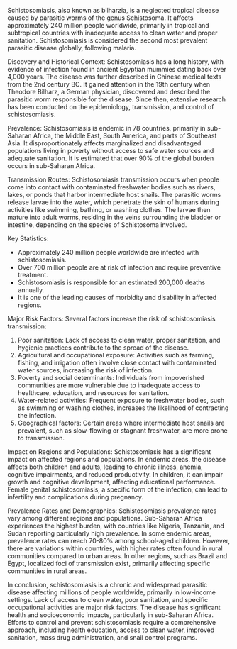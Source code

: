 Schistosomiasis, also known as bilharzia, is a neglected tropical disease caused by parasitic worms of the genus Schistosoma. It affects approximately 240 million people worldwide, primarily in tropical and subtropical countries with inadequate access to clean water and proper sanitation. Schistosomiasis is considered the second most prevalent parasitic disease globally, following malaria.

Discovery and Historical Context:
Schistosomiasis has a long history, with evidence of infection found in ancient Egyptian mummies dating back over 4,000 years. The disease was further described in Chinese medical texts from the 2nd century BC. It gained attention in the 19th century when Theodore Bilharz, a German physician, discovered and described the parasitic worm responsible for the disease. Since then, extensive research has been conducted on the epidemiology, transmission, and control of schistosomiasis.

Prevalence:
Schistosomiasis is endemic in 78 countries, primarily in sub-Saharan Africa, the Middle East, South America, and parts of Southeast Asia. It disproportionately affects marginalized and disadvantaged populations living in poverty without access to safe water sources and adequate sanitation. It is estimated that over 90% of the global burden occurs in sub-Saharan Africa.

Transmission Routes:
Schistosomiasis transmission occurs when people come into contact with contaminated freshwater bodies such as rivers, lakes, or ponds that harbor intermediate host snails. The parasitic worms release larvae into the water, which penetrate the skin of humans during activities like swimming, bathing, or washing clothes. The larvae then mature into adult worms, residing in the veins surrounding the bladder or intestine, depending on the species of Schistosoma involved.

Key Statistics:
- Approximately 240 million people worldwide are infected with schistosomiasis.
- Over 700 million people are at risk of infection and require preventive treatment.
- Schistosomiasis is responsible for an estimated 200,000 deaths annually.
- It is one of the leading causes of morbidity and disability in affected regions.

Major Risk Factors:
Several factors increase the risk of schistosomiasis transmission:
1. Poor sanitation: Lack of access to clean water, proper sanitation, and hygienic practices contribute to the spread of the disease.
2. Agricultural and occupational exposure: Activities such as farming, fishing, and irrigation often involve close contact with contaminated water sources, increasing the risk of infection.
3. Poverty and social determinants: Individuals from impoverished communities are more vulnerable due to inadequate access to healthcare, education, and resources for sanitation.
4. Water-related activities: Frequent exposure to freshwater bodies, such as swimming or washing clothes, increases the likelihood of contracting the infection.
5. Geographical factors: Certain areas where intermediate host snails are prevalent, such as slow-flowing or stagnant freshwater, are more prone to transmission.

Impact on Regions and Populations:
Schistosomiasis has a significant impact on affected regions and populations. In endemic areas, the disease affects both children and adults, leading to chronic illness, anemia, cognitive impairments, and reduced productivity. In children, it can impair growth and cognitive development, affecting educational performance. Female genital schistosomiasis, a specific form of the infection, can lead to infertility and complications during pregnancy.

Prevalence Rates and Demographics:
Schistosomiasis prevalence rates vary among different regions and populations. Sub-Saharan Africa experiences the highest burden, with countries like Nigeria, Tanzania, and Sudan reporting particularly high prevalence. In some endemic areas, prevalence rates can reach 70-80% among school-aged children. However, there are variations within countries, with higher rates often found in rural communities compared to urban areas. In other regions, such as Brazil and Egypt, localized foci of transmission exist, primarily affecting specific communities in rural areas.

In conclusion, schistosomiasis is a chronic and widespread parasitic disease affecting millions of people worldwide, primarily in low-income settings. Lack of access to clean water, poor sanitation, and specific occupational activities are major risk factors. The disease has significant health and socioeconomic impacts, particularly in sub-Saharan Africa. Efforts to control and prevent schistosomiasis require a comprehensive approach, including health education, access to clean water, improved sanitation, mass drug administration, and snail control programs.